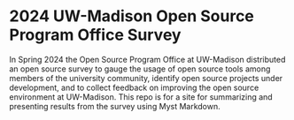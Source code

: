 # 2024 UW-Madison Open Source Program Office Survey

In Spring 2024 the Open Source Program Office at UW-Madison distributed an open source survey to gauge the usage of open source tools among members of the university community, identify open source projects under development, and to collect feedback on improving the open source environment at UW-Madison. This repo is for a site for summarizing and presenting results from the survey using Myst Markdown.